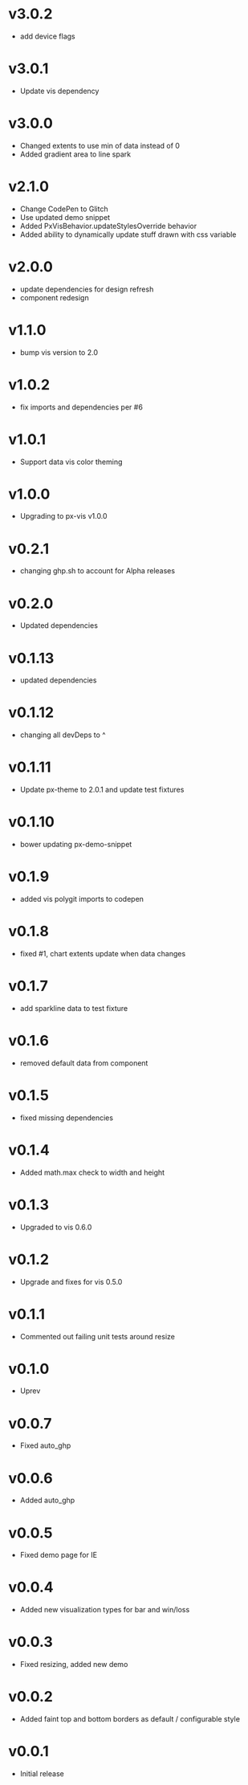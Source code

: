 v3.0.2
==================
* add device flags

v3.0.1
==================
* Update vis dependency

v3.0.0
==================
* Changed extents to use min of data instead of 0
* Added gradient area to line spark

v2.1.0
==================
* Change CodePen to Glitch
* Use updated demo snippet
* Added PxVisBehavior.updateStylesOverride behavior
* Added ability to dynamically update stuff drawn with css variable

v2.0.0
==================
* update dependencies for design refresh
* component redesign

v1.1.0
==================
* bump vis version to 2.0

v1.0.2
==================
* fix imports and dependencies per #6

v1.0.1
==================
* Support data vis color theming

v1.0.0
==================
* Upgrading to px-vis v1.0.0

v0.2.1
==================
* changing ghp.sh to account for Alpha releases

v0.2.0
==================
* Updated dependencies

v0.1.13
==================
* updated dependencies

v0.1.12
==================
* changing all devDeps to ^

v0.1.11
==================
* Update px-theme to 2.0.1 and update test fixtures

v0.1.10
==================
* bower updating px-demo-snippet

v0.1.9
==================
* added vis polygit imports to codepen

v0.1.8
==================
* fixed #1, chart extents update when data changes

v0.1.7
==================
* add sparkline data to test fixture

v0.1.6
==================
* removed default data from component

v0.1.5
==================
* fixed missing dependencies

v0.1.4
==================
* Added math.max check to width and height

v0.1.3
==================
* Upgraded to vis 0.6.0

v0.1.2
==================
* Upgrade and fixes for vis 0.5.0

v0.1.1
==================
* Commented out failing unit tests around resize

v0.1.0
==================
* Uprev

v0.0.7
==================
* Fixed auto_ghp

v0.0.6
==================
* Added auto_ghp

v0.0.5
==================
* Fixed demo page for IE

v0.0.4
==================
* Added new visualization types for bar and win/loss

v0.0.3
==================
* Fixed resizing, added new demo

v0.0.2
==================
* Added faint top and bottom borders as default / configurable style

v0.0.1
==================
* Initial release
